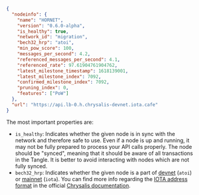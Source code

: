 ```json
{
  "nodeinfo": {
    "name": "HORNET",
    "version": "0.6.0-alpha",
    "is_healthy": true,
    "network_id": "migration",
    "bech32_hrp": "atoi",
    "min_pow_score": 100,
    "messages_per_second": 4.2,
    "referenced_messages_per_second": 4.1,
    "referenced_rate": 97.61904761904762,
    "latest_milestone_timestamp": 1618139001,
    "latest_milestone_index": 7092,
    "confirmed_milestone_index": 7092,
    "pruning_index": 0,
    "features": ["PoW"]
  },
  "url": "https://api.lb-0.h.chrysalis-devnet.iota.cafe"
}
```

The most important properties are:

- `is_healthy`: Indicates whether the given node is in sync with the network and therefore safe to use. Even if a node is
  up and running, it may not be fully prepared to process your API calls properly. The node should be "synced", meaning
  that it should be aware of all transactions in the Tangle. It is better to avoid interacting with nodes which are not
  fully synced.
- `bech32_hrp`: Indicates whether the given node is a part of [devnet](/introduction/reference/networks/devnet)
  (`atoi`) or [mainnet](/introduction/reference/networks/mainnet) (`iota`). You can find more info regarding the
  [IOTA address format](/chrysalis-docs/guides/developer#iota-15-address-anatom) in the official
  [Chrysalis documentation](/chrysalis-docs/welcome).
